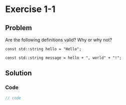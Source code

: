 # Exercise 1-1

## Problem
Are the following definitions valid? Why or why not?

`const std::string hello = "Hello";`

`const std::string message = hello + ", world" + "!";`

## Solution

### Code
```Cpp
// code
```
